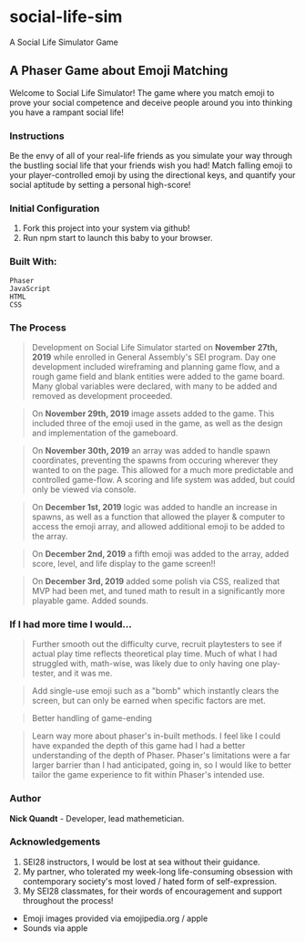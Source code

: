 # social-life-sim
A Social Life Simulator Game

## A Phaser Game about Emoji Matching

Welcome to Social Life Simulator! The game where you match emoji to prove your social competence and deceive people around you into thinking you have a rampant social life!

### Instructions

Be the envy of all of your real-life friends as you simulate your way through the bustling social life that your friends wish you had!
Match falling emoji to your player-controlled emoji by using the directional keys, and quantify your social aptitude by setting a personal high-score!

### Initial Configuration

1. Fork this project into your system via github!
2. Run npm start to launch this baby to your browser.

### Built With:

```shell
Phaser
JavaScript
HTML
CSS
```

### The Process

> Development on Social Life Simulator started on **November 27th, 2019** while enrolled in General Assembly's SEI program.
Day one development included wireframing and planning game flow, and a rough game field and blank entities were added to the game board.
Many global variables were declared, with many to be added and removed as development proceeded.

> On **November 29th, 2019** image assets added to the game. This included three of the emoji used in the game, as well as the design and implementation of the gameboard.

> On **November 30th, 2019** an array was added to handle spawn coordinates, preventing the spawns from occuring wherever they wanted to on the page.
This allowed for a much more predictable and controlled game-flow. A scoring and life system was added, but could only be viewed via console.

> On **December 1st, 2019** logic was added to handle an increase in spawns, as well as a function that allowed the player & computer to access the emoji array, and allowed additional emoji to be added to the array.

> On **December 2nd, 2019** a fifth emoji was added to the array, added score, level, and life display to the game screen!!

> On **December 3rd, 2019** added some polish via CSS, realized that MVP had been met, and tuned math to result in a significantly more playable game. Added sounds.

### If I had more time I would...

> Further smooth out the difficulty curve, recruit playtesters to see if actual play time reflects theoretical play time. Much of what I had struggled with, math-wise, was likely due to only having one play-tester, and it was me.

> Add single-use emoji such as a "bomb" which instantly clears the screen, but can only be earned when specific factors are met.

> Better handling of game-ending

> Learn way more about phaser's in-built methods. I feel like I could have expanded the depth of this game had I had a better understanding of the depth of Phaser. Phaser's limitations were a far larger barrier than I had anticipated, going in, so I would like to better tailor the game experience to fit within Phaser's intended use.

### Author

**Nick Quandt** - Developer, lead mathemetician.

### Acknowledgements
1. SEI28 instructors, I would be lost at sea without their guidance.
2. My partner, who tolerated my week-long life-consuming obsession with contemporary society's most loved / hated form of self-expression.
3. My SEI28 classmates, for their words of encouragement and support throughout the process!


- Emoji images provided via emojipedia.org / apple
- Sounds via apple